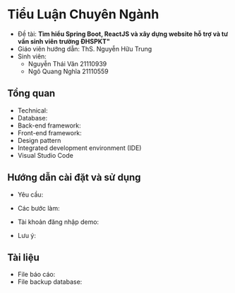 # Tiểu Luận Chuyên Ngành
- Đề tài: **Tìm hiểu Spring Boot, ReactJS và xây dựng website hỗ trợ và tư vấn sinh viên trường ĐHSPKT"**
- Giáo viên hướng dẫn: ThS. Nguyễn Hữu Trung
- Sinh viên:
  - Nguyễn Thái Văn         21110939 
  - Ngô Quang Nghĩa         21110559

## Tổng quan
- Technical: 
- Database:
- Back-end framework: 
- Front-end framework:
- Design pattern
- Integrated development environment (IDE)
- Visual Studio Code

## Hướng dẫn cài đặt và sử dụng
- Yêu cầu:
  
- Các bước làm:
    
- Tài khoản đăng nhập demo:
   
- Lưu ý:
   
## Tài liệu
- File báo cáo: 
- File backup database: 
